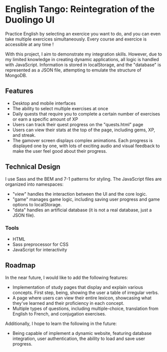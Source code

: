 # English Tango: Reintegration of the Duolingo UI

Practice English by selecting an exercice you want to do, and you can even take multiple exercices simultaneously. Every course and exercice is accessible at any time !

With this project, I aim to demonstrate my integration skills.
However, due to my limited knowledge in creating dynamic applications, all logic is handled with JavaScript.
Information is stored in localStorage, and the "database" is represented as a JSON file, attempting to emulate the structure of MongoDB.

## Features
- Desktop and mobile interfaces
- The ability to select multiple exercises at once
- Daily quests that require you to complete a certain number of exercises or earn a specific amount of XP
- Users can track their quest progress on the "quests.html" page
- Users can view their stats at the top of the page, including gems, XP, and streak.
- The gamover screen displays complex animations. Each progress is displayed one by one, with lots of exciting audio and visual feedback to make the user feel good about their progress.

## Technical Design
I use Sass and the BEM and 7-1 patterns for styling.
The JavaScript files are organized into namespaces:
- "view" handles the interaction between the UI and the core logic.
- "game" manages game logic, including saving user progress and game options to localStorage.
- "data" handles an artificial database (it is not a real database, just a JSON file).

### Tools
- HTML
- Sass preprocessor for CSS
- JavaScript for interactivity

## Roadmap

In the near future, I would like to add the following features:
- Implementation of study pages that display and explain various concepts. First step, being, showing the user a table of irregular verbs.
- A page where users can view their entire lexicon, showcasing what they've learned and their proficiency in each concept.
- Multiple types of questions, including multiple-choice, translation from English to French, and conjugation exercises.

Additionally, I hope to learn the following in the future:
- Being capable of implement a dynamic website, featuring database integration, user authentication, the ability to load and save user progress.







